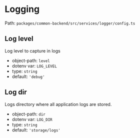 # Logging

Path: `packages/common-backend/src/services/logger/config.ts`

## Log level

Log level to capture in logs

- object-path: `level`
- dotenv var: `LOG_LEVEL`
- type: `string`
- default: `'debug'`

## Log dir

Logs directory where all application logs are stored.

- object-path: `dir`
- dotenv var: `LOG_DIR`
- type: `string`
- default: `'storage/logs'`
